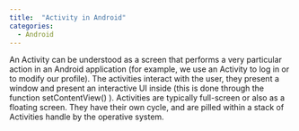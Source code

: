 ```yaml
---
title:  "Activity in Android"
categories: 
  - Android
---
```


An Activity can be understood as a screen that performs a very particular action in an
Android application (for example, we use an Activity to log in or to modify our profile).
The activities interact with the user, they present a window and present an interactive
UI inside (this is done through the function setContentView() ). Activities are typically
full-screen or also as a floating screen. They have their own cycle, and are pilled within
a stack of Activities handle by the operative system.


























